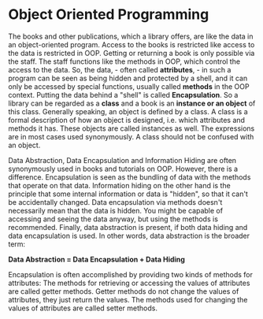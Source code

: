 # **Object Oriented Programming**

The books and other publications, which a library offers, are like the data in an object-oriented program. 
Access to the books is restricted like access to the data is restricted in OOP. 
Getting or returning a book is only possible via the staff. 
The staff functions like the methods in OOP, which control the access to the data. So, the data, - often called **attributes**, - 
in such a program can be seen as being hidden and protected by a shell, and it can only be accessed by special functions, usually called **methods** in the OOP context. 
Putting the data behind a "shell" is called **Encapsulation**. So a library can be regarded as a **class** and a book is an **instance or an object** of this class. 
Generally speaking, an object is defined by a class. A class is a formal description of how an object is designed, i.e. which attributes and methods it has. 
These objects are called instances as well. The expressions are in most cases used synonymously. 
A class should not be confused with an object.


Data Abstraction, Data Encapsulation and Information Hiding are often synonymously used in books and tutorials on OOP. However, there is a difference. Encapsulation is seen as the bundling of data with the methods that operate on that data. Information hiding on the other hand is the principle that some internal information or data is "hidden", so that it can't be accidentally changed. Data encapsulation via methods doesn't necessarily mean that the data is hidden. You might be capable of accessing and seeing the data anyway, but using the methods is recommended. Finally, data abstraction is present, if both data hiding and data encapsulation is used. In other words, data abstraction is the broader term:

**Data Abstraction = Data Encapsulation + Data Hiding**

Encapsulation is often accomplished by providing two kinds of methods for attributes: The methods for retrieving or accessing the values of attributes are called getter methods. Getter methods do not change the values of attributes, they just return the values. The methods used for changing the values of attributes are called setter methods.
